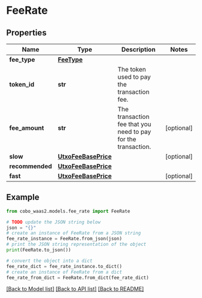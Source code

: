 # FeeRate


## Properties

Name | Type | Description | Notes
------------ | ------------- | ------------- | -------------
**fee_type** | [**FeeType**](FeeType.md) |  | 
**token_id** | **str** | The token used to pay the transaction fee. | 
**fee_amount** | **str** | The transaction fee that you need to pay for the transaction. | [optional] 
**slow** | [**UtxoFeeBasePrice**](UtxoFeeBasePrice.md) |  | [optional] 
**recommended** | [**UtxoFeeBasePrice**](UtxoFeeBasePrice.md) |  | 
**fast** | [**UtxoFeeBasePrice**](UtxoFeeBasePrice.md) |  | [optional] 

## Example

```python
from cobo_waas2.models.fee_rate import FeeRate

# TODO update the JSON string below
json = "{}"
# create an instance of FeeRate from a JSON string
fee_rate_instance = FeeRate.from_json(json)
# print the JSON string representation of the object
print(FeeRate.to_json())

# convert the object into a dict
fee_rate_dict = fee_rate_instance.to_dict()
# create an instance of FeeRate from a dict
fee_rate_from_dict = FeeRate.from_dict(fee_rate_dict)
```
[[Back to Model list]](../README.md#documentation-for-models) [[Back to API list]](../README.md#documentation-for-api-endpoints) [[Back to README]](../README.md)


